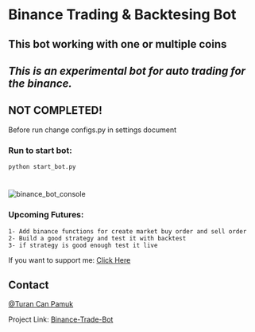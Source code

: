# Binance Trading & Backtesing Bot
## This bot working with one or multiple coins
## _This is an experimental bot for auto trading for the binance._
## NOT COMPLETED!

Before run change configs.py in settings document

### Run to start bot:

```shell
python start_bot.py
```

#

![binance_bot_console](https://user-images.githubusercontent.com/98945441/202046317-aa2ffc51-46bf-4d06-8bd4-b6e895b99da9.png)

### Upcoming Futures:
```
1- Add binance functions for create market buy order and sell order
2- Build a good strategy and test it with backtest
3- if strategy is good enough test it live
```


 
If you want to support me: [Click Here](https://www.buymeacoffee.com/turancan33)


## Contact

[@Turan Can Pamuk](https://instagram.com/turancan.pamuk)

Project Link: [Binance-Trade-Bot](https://github.com/turancan-p/binance-trade-bot)

